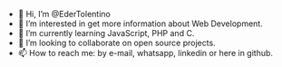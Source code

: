 - 👋 Hi, I’m @EderTolentino
- 👀 I’m interested in get more information about Web Development.
- 🌱 I’m currently learning JavaScript, PHP and C.
- 💞️ I’m looking to collaborate on open source projects.
- 📫 How to reach me: by e-mail, whatsapp, linkedin or here in github.

<!---
EderTolentino/EderTolentino is a ✨ special ✨ repository because its `README.md` (this file) appears on your GitHub profile.
You can click the Preview link to take a look at your changes.
--->
